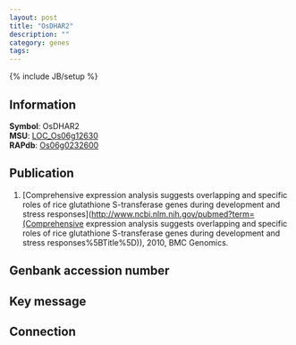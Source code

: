 ```yaml
---
layout: post
title: "OsDHAR2"
description: ""
category: genes
tags: 
---
```

{% include JB/setup %}

## Information
__Symbol__: OsDHAR2  
__MSU__: [LOC_Os06g12630](http://rice.plantbiology.msu.edu/cgi-bin/ORF_infopage.cgi?orf=LOC_Os06g12630)  
__RAPdb__: [Os06g0232600](http://rapdb.dna.affrc.go.jp/viewer/gbrowse_details/irgsp1?name=Os06g0232600)  

## Publication
1. [Comprehensive expression analysis suggests overlapping and specific roles of rice glutathione S-transferase genes during development and stress responses](http://www.ncbi.nlm.nih.gov/pubmed?term=(Comprehensive expression analysis suggests overlapping and specific roles of rice glutathione S-transferase genes during development and stress responses%5BTitle%5D)), 2010, BMC Genomics.

## Genbank accession number

## Key message

## Connection



